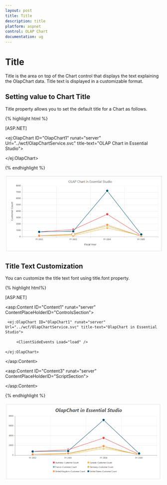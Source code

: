 ```yaml
---
layout: post
title: Title
description: title
platform: aspnet
control: OLAP Chart
documentation: ug
---
```


# Title

Title is the area on top of the Chart control that displays the text explaining the OlapChart data. Title text is displayed in a customizable format.  

## Setting value to Chart Title

Title property allows you to set the default title for a Chart as follows. 


{% highlight html %}

[ASP.NET]

<ej:OlapChart ID="OlapChart1" runat="server" Url="../wcf/OlapChartService.svc" title-text="OLAP Chart in Essential Studio">

 </ej:OlapChart>
 
(% endhighlight %}


![C:/Users/Tamilarasu .M/Pictures/document/Chart/ChartSettingtitile.png](Title_images/Title_img1.png) 



## Title Text Customization 

You can customize the title text font using title.font property.


(% highlight html%}

[ASP.NET]

<asp:Content ID="Content1" runat="server" ContentPlaceHolderID="ControlsSection">

     <ej:OlapChart ID="OlapChart1" runat="server" Url="../wcf/OlapChartService.svc" title-text="OlapChart in Essential Studio">

         <ClientSideEvents Load="load" />

    </ej:OlapChart>

</asp:Content>

<asp:Content ID="Content3" runat="server" ContentPlaceHolderID="ScriptSection">

<script type="text/javascript">

        function load(args) {

            this.model.title.font.size = "30px",

            this.model.title.font.fontStyle = "italic",

            this.model.title.font.fontWeight = "bold"

        }

</script>

</asp:Content>

{% endhighlight %}


![C:/Users/Tamilarasu .M/Pictures/document/Chart/chartTitle.png](Title_images/Title_img2.png) 



